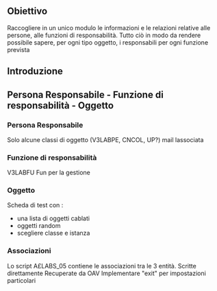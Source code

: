 ## Obiettivo
Raccogliere in un unico modulo le informazioni e le relazioni relative alle persone, alle funzioni di responsabilità.
Tutto ciò in modo da rendere possibile sapere, per ogni tipo oggetto, i responsabili per ogni funzione prevista

## Introduzione

## Persona Responsabile - Funzione di responsabilità - Oggetto
### Persona Responsabile
Solo alcune classi di oggetto (V3LABPE, CNCOL, UP?)
mail lassociata

### Funzione di responsabilità
V3LABFU
Fun per la gestione

### Oggetto
Scheda di test con : 
* una lista di oggetti cablati
* oggetti random
* scegliere classe e istanza

### Associazioni
Lo script A£LABS_05 contiene le associazioni tra le 3 entità.
Scritte direttamente
Recuperate da OAV
Implementare "exit" per impostazioni particolari
